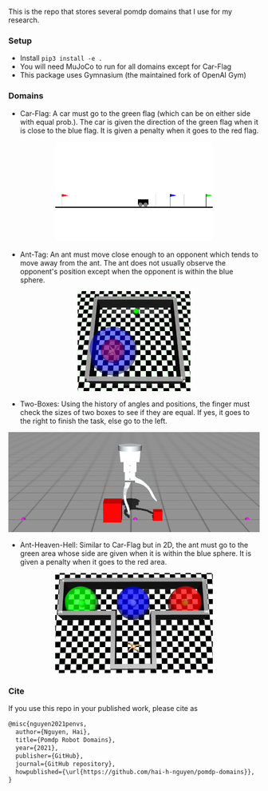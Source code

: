 This is the repo that stores several pomdp domains that I use for my research.

### Setup
- Install `pip3 install -e .`
- You will need MuJoCo to run for all domains except for Car-Flag
- This package uses Gymnasium (the maintained fork of OpenAI Gym)

### Domains
- Car-Flag: A car must go to the green flag (which can be on either side with equal prob.). The car is given the direction of the green flag when it is close to the blue flag. It is given a penalty when it goes to the red flag.

<p align="center">
  <img src="./images/car-flag.png" height="200" />
</p>

- Ant-Tag: An ant must move close enough to an opponent which tends to move away from the ant. The ant does not usually observe the opponent's position except when the opponent is within the blue sphere.

<p align="center">
  <img src="./images/ant-tag.png" height="200" />
</p>

- Two-Boxes: Using the history of angles and positions, the finger must check the sizes of two boxes to see if they are equal. If yes, it goes to the right to finish the task, else go to the left.

<p align="center">
  <img src="./images/two-boxes.png" height="200" />
</p>

- Ant-Heaven-Hell: Similar to Car-Flag but in 2D, the ant must go to the green area whose side are given when it is within the blue sphere. It is given a penalty when it goes to the red area.

<p align="center">
  <img src="./images/ant-hh.png" height="200" />
</p>

### Cite
If you use this repo in your published work, please cite as


```
@misc{nguyen2021penvs,
  author={Nguyen, Hai},
  title={Pomdp Robot Domains},
  year={2021},
  publisher={GitHub},
  journal={GitHub repository},
  howpublished={\url{https://github.com/hai-h-nguyen/pomdp-domains}},
}
```
